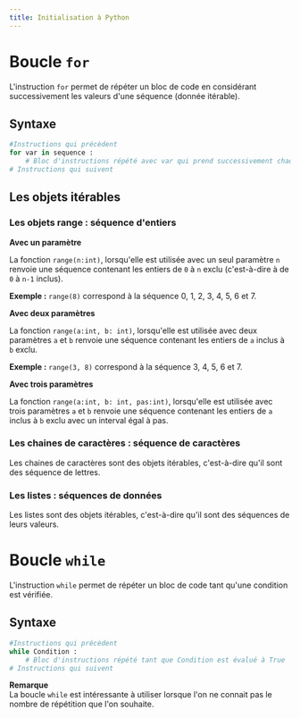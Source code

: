 ```yaml
---
title: Initialisation à Python
---
```


# Boucle `for`

L'instruction `for` permet de répéter un bloc de code en considérant successivement les valeurs d'une séquence (donnée itérable).

## Syntaxe

```python
#Instructions qui précèdent
for var in sequence :
    # Bloc d'instructions répété avec var qui prend successivement chaque valeur de la sequence
# Instructions qui suivent
```

## Les objets itérables

### Les objets range : séquence d'entiers

**Avec un paramètre**  

La fonction `range(n:int)`, lorsqu'elle est utilisée avec un seul paramètre `n` renvoie une séquence contenant les entiers de `0` à `n` exclu (c'est-à-dire à de `0` à `n-1` inclus).

**Exemple :** `range(8)` correspond à la séquence 0, 1, 2, 3, 4, 5, 6 et 7.

**Avec deux paramètres**  

La fonction `range(a:int, b: int)`, lorsqu'elle est utilisée avec deux paramètres `a` et `b` renvoie une séquence contenant les entiers de `a` inclus à `b` exclu.

**Exemple :** `range(3, 8)` correspond à la séquence 3, 4, 5, 6 et 7.

**Avec trois paramètres**  

La fonction `range(a:int, b: int, pas:int)`, lorsqu'elle est utilisée avec trois paramètres `a` et `b` renvoie une séquence contenant les entiers de `a` inclus à `b` exclu avec un interval égal à pas.

### Les chaines de caractères : séquence de caractères
Les chaines de caractères sont des objets itérables, c'est-à-dire qu'il sont des séquence de lettres.

### Les listes : séquences de données
Les listes sont des objets itérables, c'est-à-dire qu'il sont des séquences de leurs valeurs.

# Boucle `while`
L'instruction `while` permet de répéter un bloc de code tant qu'une condition est vérifiée.

## Syntaxe

```python
#Instructions qui précèdent
while Condition :
    # Bloc d'instructions répété tant que Condition est évalué à True
# Instructions qui suivent
```

**Remarque**  
La boucle `while` est intéressante à utiliser lorsque l'on ne connait pas le nombre de répétition que l'on souhaite.